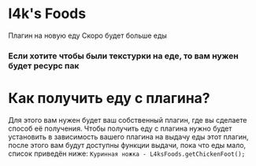# l4k's Foods
Плагин на новую еду
Скоро будет больше еды

### Если хотите чтобы были текстурки на еде, то вам нужен будет ресурс пак

# Как получить еду с плагина?
Для этого вам нужен будет ваш собственный плагин, где вы сделаете способ её получения.
Чтобы получить еду с плагина нужно будет установить в зависимость вашего плагина на выдачу еды этот плагин, после этого вам будут доступны функции выдачи, пока что еды мало, список приведён ниже:
`Куринная ножка - L4ksFoods.getChickenFoot();`
